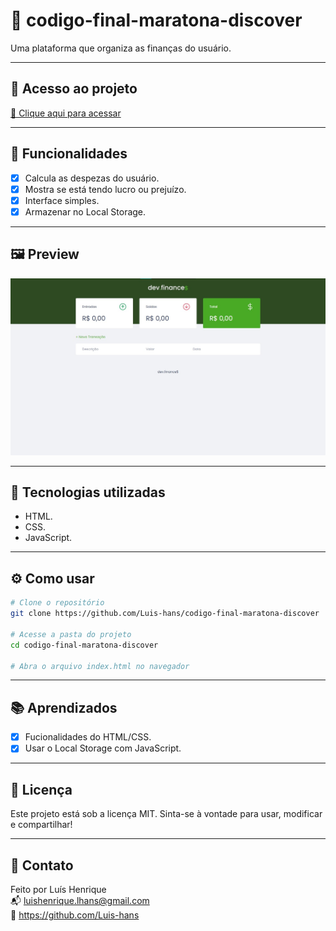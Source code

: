 # 📌 codigo-final-maratona-discover

Uma plataforma que organiza as finanças do usuário.

---

## 🔗 Acesso ao projeto

[🔗 Clique aqui para acessar](https://luis-hans.github.io/codigo-final-maratona-discover/)

---

## 🎯 Funcionalidades

- [x] Calcula as despezas do usuário.
- [x] Mostra se está tendo lucro ou prejuízo.
- [x] Interface simples.
- [x] Armazenar no Local Storage.

---

## 🖼️ Preview

![Screenshot do projeto](./images/screanshot.jpg)

---

## 🚀 Tecnologias utilizadas

- HTML.
- CSS.
- JavaScript.

---

## ⚙️ Como usar

```bash
# Clone o repositório
git clone https://github.com/Luis-hans/codigo-final-maratona-discover

# Acesse a pasta do projeto
cd codigo-final-maratona-discover

# Abra o arquivo index.html no navegador
```

---

## 📚 Aprendizados

- [x] Fucionalidades do HTML/CSS. 
- [x] Usar o Local Storage com JavaScript.

---

## 🧾 Licença

Este projeto está sob a licença MIT. Sinta-se à vontade para usar, modificar e compartilhar!

---

## 🤝 Contato

Feito por Luís Henrique  
📬 luishenrique.lhans@gmail.com  
🐙 https://github.com/Luis-hans
